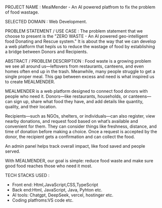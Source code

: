  PROJECT NAME : MealMender - An AI powered platfrom to fix the problem of food wastage.

SELECTED DOMAIN : Web Development.

PROBLEM STATEMENT / USE CASE :
      The problem statement that we choose to present is the "ZERO WASTE - An AI powered geo-intelligent food Donating and Rescue system." It is about the way that we can develop a web platform that hepls us to reduce the wastage of food by establishing a bridge between Donors and Recipients.

ABSTRACT / PROBLEM DESCRIPTION : 
      Food waste is a growing problem we see all around us—leftovers from restaurants, canteens, and even homes often end up in the trash. Meanwhile, many people struggle to get a single proper meal. This gap between excess and need is what inspired us to create MEALMENDER.

MEALMENDER is a web platform designed to connect food donors with people who need it. Donors—like restaurants, households, or canteens—can sign up, share what food they have, and add details like quantity, quality, and their location.

Recipients—such as NGOs, shelters, or individuals—can also register, view nearby donations, and request food based on what’s available and convenient for them. They can consider things like freshness, distance, and time of donation before making a choice. Once a request is accepted by the donor, the recipient gets a confirmation and can collect the food.

An admin panel helps track overall impact, like food saved and people served.

With MEALMENDER, our goal is simple: reduce food waste and make sure good food reaches those who need it most.
    
TECH STACKS USED : 
 * Front end: Html,JavaScript,CSS,TypeScript
 * Back end:Html, JavaScript, Java, Pyhton etc.
 * AI tools: Chatgpt, DeepSeek, vercel, hostinger etc.
 * Coding platfroms:VS code etc.
